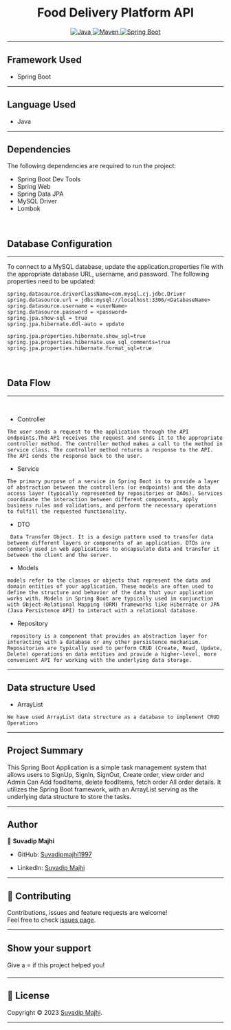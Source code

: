 <h1 align = "center">Food Delivery Platform API</h1>

<p align="center">
<a href="Java url">
    <img alt="Java" src="https://img.shields.io/badge/Java->=8-darkblue.svg" />
</a>
<a href="Maven url" >
    <img alt="Maven" src="https://img.shields.io/badge/maven-3.0.5-brightgreen.svg" />
</a>
<a href="Spring Boot url" >
    <img alt="Spring Boot" src="https://img.shields.io/badge/Spring Boot-3.0.6-brightgreen.svg" />
</a>



---

## Framework Used
* Spring Boot

---

## Language Used
* Java

---
## Dependencies
The following dependencies are required to run the project:

* Spring Boot Dev Tools
* Spring Web
* Spring Data JPA
* MySQL Driver
* Lombok

<br>

## Database Configuration
---
To connect to a MySQL database, update the application.properties file with the appropriate database URL, username, and password. The following properties need to be updated:
```
spring.datasource.driverClassName=com.mysql.cj.jdbc.Driver
spring.datasource.url = jdbc:mysql://localhost:3306/<DatabaseName>
spring.datasource.username = <userName>
spring.datasource.password = <password>
spring.jpa.show-sql = true
spring.jpa.hibernate.ddl-auto = update

spring.jpa.properties.hibernate.show_sql=true
spring.jpa.properties.hibernate.use_sql_comments=true
spring.jpa.properties.hibernate.format_sql=true

```
<br>


## Data Flow

---

</br>


* Controller
```
The user sends a request to the application through the API endpoints.The API receives the request and sends it to the appropriate controller method. The controller method makes a call to the method in service class. The controller method returns a response to the API. The API sends the response back to the user.
```

* Service
```
The primary purpose of a service in Spring Boot is to provide a layer of abstraction between the controllers (or endpoints) and the data access layer (typically represented by repositories or DAOs). Services coordinate the interaction between different components, apply business rules and validations, and perform the necessary operations to fulfill the requested functionality.
```

* DTO
```
 Data Transfer Object. It is a design pattern used to transfer data between different layers or components of an application. DTOs are commonly used in web applications to encapsulate data and transfer it between the client and the server.
```

* Models
```
models refer to the classes or objects that represent the data and domain entities of your application. These models are often used to define the structure and behavior of the data that your application works with. Models in Spring Boot are typically used in conjunction with Object-Relational Mapping (ORM) frameworks like Hibernate or JPA (Java Persistence API) to interact with a relational database.
```

* Repository
```
 repository is a component that provides an abstraction layer for interacting with a database or any other persistence mechanism. Repositories are typically used to perform CRUD (Create, Read, Update, Delete) operations on data entities and provide a higher-level, more convenient API for working with the underlying data storage.
```

---

## Data structure Used
* ArrayList
```
We have used ArrayList data structure as a database to implement CRUD Operations 
```
---

## Project Summary
This Spring Boot Application is a simple task management system that allows users to SignUp, SignIn, SignOut, Create order, view order and Admin Can Add foodItems, delete foodItems, fetch order All order details. It utilizes the Spring Boot framework, with an ArrayList serving as the underlying data structure to store the tasks.

---
## Author

👤 **Suvadip Majhi**

* GitHub: [Suvadipmajhi1997](https://github.com/suvadipmajhi1997)

* LinkedIn: [Suvadip Majhi](https://www.linkedin.com/in/suvadipmajhi/)
    
---

## 🤝 Contributing

Contributions, issues and feature requests are welcome!<br />Feel free to check [issues page]("url").
    
---
    
## Show your support

Give a ⭐️ if this project helped you!
    
---
    
## 📝 License

Copyright © 2023 [Suvadip Majhi](https://github.com/suvadipmajhi1997).<br />


    
---
